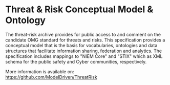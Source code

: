 # Threat & Risk Conceptual Model & Ontology
The threat-risk archive provides for public access to and comment on the candidate OMG standard for threats and risks. This specification provides a conceptual model that is the basis for vocabularies, ontologies and data structures that facilitate information sharing, federation and analytics. 
The specification includes mappings to "NIEM Core" and "STIX" which as XML schema for the public safety and Cyber communities, respectively.

More information is available on: https://github.com/ModelDriven/ThreatRisk